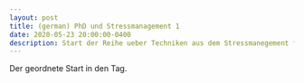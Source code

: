 ```yaml
---
layout: post
title: (german) PhD und Stressmanagement 1
date: 2020-05-23 20:00:00-0400
description: Start der Reihe ueber Techniken aus dem Stressmanegement für Doktoranden.
---
```


Der geordnete Start in den Tag.
